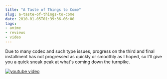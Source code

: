 ```yaml
---
title: "A Taste of Things to Come"
slug: a-taste-of-things-to-come
date: 2010-01-05T01:39:36-06:00
tags:
- anime
- reviews
- video
---
```

Due to many codec and such type issues, progress on the third and final installment has not progressed as quickly or smoothly as I hoped, so I'll give you a quick sneak peak at what's coming down the turnpike.

[![youtube video](https://img.youtube.com/vi/HKJaUZS8LIE/0.jpg)](https://www.youtube.com/watch?v=HKJaUZS8LIE)
